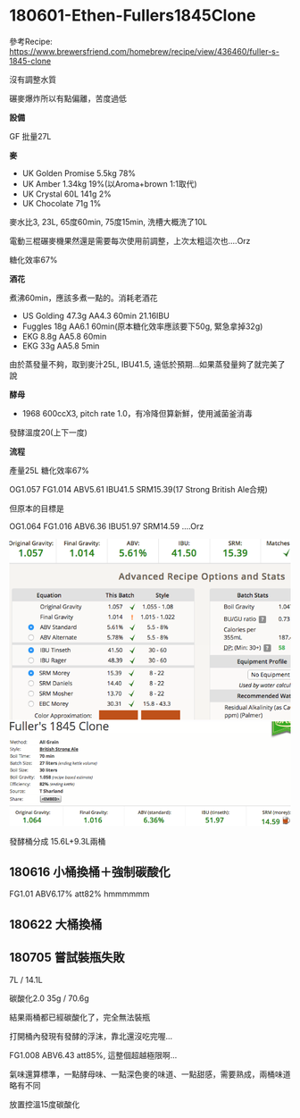# 180601-Ethen-Fullers1845Clone

參考Recipe: <https://www.brewersfriend.com/homebrew/recipe/view/436460/fuller-s-1845-clone>

沒有調整水質

碾麥爆炸所以有點偏離，苦度過低

**設備**

GF 批量27L

**麥**

* UK Golden Promise 5.5kg 78%
* UK Amber 1.34kg 19%(以Aroma+brown 1:1取代)
* UK Crystal 60L 141g 2%
* UK Chocolate 71g 1%

麥水比3, 23L, 65度60min, 75度15min, 洗槽大概洗了10L

電動三棍碾麥機果然還是需要每次使用前調整，上次太粗這次也....Orz

糖化效率67%

**酒花**

煮沸60min，應該多煮一點的。消耗老酒花

* US Golding 47.3g AA4.3 60min 21.16IBU
* Fuggles 18g AA6.1 60min(原本糖化效率應該要下50g, 緊急拿掉32g) 
* EKG 8.8g AA5.8 60min
* EKG 33g AA5.8 5min

由於蒸發量不夠，取到麥汁25L, IBU41.5, 遠低於預期...如果蒸發量夠了就完美了說

**酵母**

* 1968 600ccX3, pitch rate 1.0，有冷降但算新鮮，使用滅菌釜消毒

發酵溫度20(上下一度)


**流程**

產量25L 糖化效率67%

OG1.057 FG1.014 ABV5.61 IBU41.5 SRM15.39(17 Strong British Ale合規)

但原本的目標是

OG1.064 FG1.016 ABV6.36 IBU51.97 SRM14.59 ....Orz

![](../img/test107.png)
![](../img/test108.png)

發酵桶分成 15.6L+9.3L兩桶

## 180616 小桶換桶＋強制碳酸化

FG1.01 ABV6.17% att82% hmmmmmm

## 180622 大桶換桶

## 180705 嘗試裝瓶失敗

7L / 14.1L

碳酸化2.0 35g / 70.6g

結果兩桶都已經碳酸化了，完全無法裝瓶

打開桶內發現有發酵的浮沫，靠北還沒吃完喔...

FG1.008 ABV6.43 att85%, 這整個超越極限啊...

氣味還算標準，一點酵母味、一點深色麥的味道、一點甜感，需要熟成，兩桶味道略有不同

放置控溫15度碳酸化